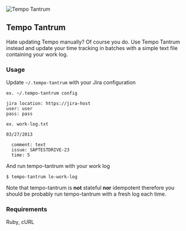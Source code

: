 ![Tempo Tantrum](http://sht.tl/cMa0 "Tempo Tantrum")

## Tempo Tantrum

Hate updating Tempo manually? Of course you do. Use Tempo Tantrum instead and
update your time tracking in batches with a simple text file containing your
work log.

### Usage

Update `~/.tempo-tantrum` with your Jira configuration

`ex. ~/.tempo-tantrum config`


    jira location: https://jira-host
    user: user
    pass: pass


`ex. work-log.txt`

    03/27/2013

      comment: text
      issue: SAPTESTDRIVE-23
      time: 5


And run tempo-tantrum with your work log

    $ tempo-tantrum le-work-log

Note that tempo-tantrum is **not** stateful **nor** idempotent therefore you should
be probably run tempo-tantrum with a fresh log each time.

### Requirements

Ruby, cURL
